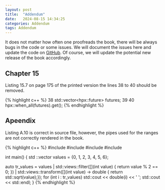 ```yaml
---
layout: post
title:  "Addendum"
date:   2024-08-15 14:34:25
categories: Addendum
tags: Addendum
---
```


It does not matter how often one proofreads the book, there will be always bugs in the code or some issues. We will document the issues here and update the code on [GitHub](https://github.com/ModernCPPBook/Examples). Of course, we will update the potential new release of the book accordingly. 


## Chapter 15

Listing 15.7 on page 175 of the printed version the lines 38 to 40 should be removed. 

{% highlight c++ %}
38 std::vector<hpx::future<void>> futures;
39 
40 hpx::when_all(futures).get();
{% endhighlight %}

## Apeendix

Listing A.10 is correct in source file, however, the pipes used for the ranges are not correctly rendered in the book.


{% highlight c++ %}
#include <cmath>
#include <iostream>
#include <ranges>
#include <vector>

int main() {
  std ::vector<int> values = {0, 1, 2, 3, 4, 5, 6};

  auto tr_values = values
    |  std::views::filter([](int value) { return value % 2 == 0; }) 
    |  std::views::transform([](int value) -> double { return std::sqrt(value);});
  for (int i : tr_values)
      std::cout << double(i) << ' ';
  std::cout << std::endl;
}
{% endhighlight %}









